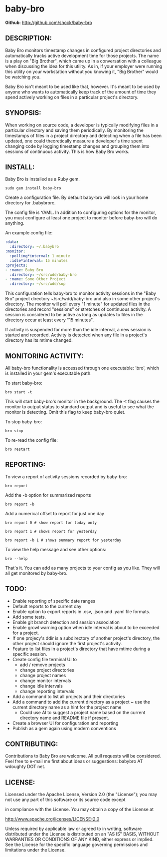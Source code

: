 # baby-bro

**Github**: http://github.com/shock/baby-bro

## DESCRIPTION:

Baby Bro monitors timestamp changes in configured project directories and automatically tracks active development time for those projects.  The name is a play on "Big Brother", which came up in a conversation with a colleague when discussing the idea for this utility.  As in, if your employer were running this utility on your workstation without you knowing it, "Big Brother" would be watching you.

Baby Bro isn't meant to be used like that, however.  It's meant to be used by anyone who wants to automatically keep track of the amount of time they spend actively working on files in a particular project's directory.

## SYNOPSIS:

When working on source code, a developer is typically modifying files in a particular directory and saving them periodically.  By monitoring the timestamps of files in a project directory and detecting when a file has been updated, one could theoretically measure a developer's time spent changing code by logging timestamp changes and grouping them into sessions of continuous activity.  This is how Baby Bro works.

## INSTALL:

Baby Bro is installed as a Ruby gem.

```
sudo gem install baby-bro
```

Create a configuration file.  By default baby-bro will look in your home directory for .babybrorc.

The config file is YAML.  In addition to configuring options for the monitor, you must configure at least one project to monitor before baby-bro will do anything.

An example config file:

```yaml
:data:
  :directory: ~/.babybro
:monitor:
  :polling*interval: 1 minute
  :idle*interval: 15 minutes
:projects:
- :name: Baby Bro
  :directory: ~/src/wdd/baby-bro
- :name: Some Other Project
  :directory: ~/src/wdd/sop
```

This configuration tells baby-bro to monitor activity sessions in the "Baby Bro" project directory ~/src/wdd/baby-bro and also in some other project's directory.  The monitor will poll every "1 minute" for updated files in the directories and record "sessions" or stretches of continuous activity.  A session is considered to be active as long as updates to files in the directory occur at least every "15 minutes".

If activity is suspended for more than the idle interval, a new session is started and recorded.  Activity is detected when any file in a project's directory has its mtime changed.

## MONITORING ACTIVITY:

All baby-bro functionality is accessed through one executable: 'bro', which is installed in your gem's executable path.

To start baby-bro:

```
bro start -t
```

This will start baby-bro's monitor in the background.  The -t flag causes the monitor to output status to standard output and is useful to see what the monitor is detecting.  Omit this flag to keep baby-bro quiet.

To stop baby-bro:

```
bro stop
```

To re-read the config file:

```
bro restart
```

## REPORTING:

To view a report of activity sessions recorded by baby-bro:

```
bro report
```

Add the -b option for summarized reports

```
bro report -b
```

Add a numerical offset to report for just one day

```
bro report 0 # show report for today only
```

```
bro report 1 # shows report for yesterday
```

```
bro report -b 1 # shows summary report for yesterday
```

To view the help message and see other options:

```
bro --help
```

That's it.  You can add as many projects to your config as you like.  They will all get monitored by baby-bro.

## TODO:

- Enable reporting of specific date ranges
- Default reports to the current day
- Enable option to export reports in .csv, .json and .yaml file formats.
- Add some tests.
- Enable git branch detection and session association
- Enable growl warning option when idle interval is about to be exceeded for a project.
- If one projecy's ddir is a subdirectory of another project's directory, the other project should ignore the first project's activity.
- Feature to list files in a project's directory that have mtime during a specific session.
- Create config file terminal UI to
  - add / remove projects
  - change project directories
  - change project names
  - change monitor intervals
  - change idle intervals
  - change reporting intervals
- Add a command to list all projects and their directories
- Add a command to add the current directory as a project ~ use the current directory name as a hint for the project name
  - Could use AI to suggest a project name based on the current directory name and README file if present.
- Create a browser UI for configuration and reporting
- Publish as a gem again using modern conventions

## CONTRIBUTING:

Contributions to Baby Bro are welcome.  All pull requests will be considered.  Feel free to e-mail me first about ideas or suggestions:  babybro AT wdoughty DOT net.

## LICENSE:

Licensed under the Apache License, Version 2.0 (the "License");
you may not use any part of this software or its source code except

in compliance with the License.  You may obtain a copy of the License at

  http://www.apache.org/licenses/LICENSE-2.0

Unless required by applicable law or agreed to in writing, software
distributed under the License is distributed on an "AS IS" BASIS,
WITHOUT WARRANTIES OR CONDITIONS OF ANY KIND, either express or implied.
See the License for the specific language governing permissions and
limitations under the License.
